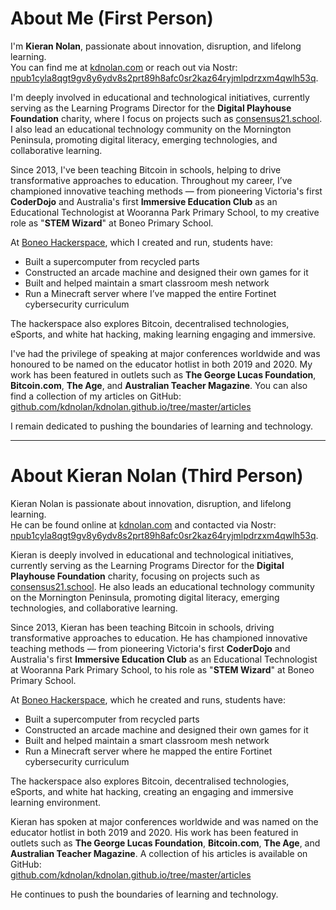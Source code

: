 # About Me (First Person)

I'm **Kieran Nolan**, passionate about innovation, disruption, and lifelong learning.  
You can find me at [kdnolan.com](https://kdnolan.com) or reach out via Nostr:  
[npub1cyla8qgt9gv8y6ydv8s2prt89h8afc0sr2kaz64ryjmlpdrzxm4qwlh53q](https://nosta.me/npub1cyla8qgt9gv8y6ydv8s2prt89h8afc0sr2kaz64ryjmlpdrzxm4qwlh53q).

I'm deeply involved in educational and technological initiatives, currently serving as the Learning Programs Director for the **Digital Playhouse Foundation** charity, where I focus on projects such as [consensus21.school](https://consensus21.school). I also lead an educational technology community on the Mornington Peninsula, promoting digital literacy, emerging technologies, and collaborative learning.

Since 2013, I've been teaching Bitcoin in schools, helping to drive transformative approaches to education. Throughout my career, I’ve championed innovative teaching methods — from pioneering Victoria's first **CoderDojo** and Australia's first **Immersive Education Club** as an Educational Technologist at Wooranna Park Primary School, to my creative role as "**STEM Wizard**" at Boneo Primary School.

At [Boneo Hackerspace](https://boneohackerspace.npub.pro/), which I created and run, students have:  
- Built a supercomputer from recycled parts  
- Constructed an arcade machine and designed their own games for it  
- Built and helped maintain a smart classroom mesh network  
- Run a Minecraft server where I’ve mapped the entire Fortinet cybersecurity curriculum  

The hackerspace also explores Bitcoin, decentralised technologies, eSports, and white hat hacking, making learning engaging and immersive.

I've had the privilege of speaking at major conferences worldwide and was honoured to be named on the educator hotlist in both 2019 and 2020. My work has been featured in outlets such as **The George Lucas Foundation**, **Bitcoin.com**, **The Age**, and **Australian Teacher Magazine**. You can also find a collection of my articles on GitHub:  
[github.com/kdnolan/kdnolan.github.io/tree/master/articles](https://github.com/kdnolan/kdnolan.github.io/tree/master/articles)

I remain dedicated to pushing the boundaries of learning and technology.

---

# About Kieran Nolan (Third Person)

Kieran Nolan is passionate about innovation, disruption, and lifelong learning.  
He can be found online at [kdnolan.com](https://kdnolan.com) and contacted via Nostr:  
[npub1cyla8qgt9gv8y6ydv8s2prt89h8afc0sr2kaz64ryjmlpdrzxm4qwlh53q](https://nosta.me/npub1cyla8qgt9gv8y6ydv8s2prt89h8afc0sr2kaz64ryjmlpdrzxm4qwlh53q).

Kieran is deeply involved in educational and technological initiatives, currently serving as the Learning Programs Director for the **Digital Playhouse Foundation** charity, focusing on projects such as [consensus21.school](https://consensus21.school). He also leads an educational technology community on the Mornington Peninsula, promoting digital literacy, emerging technologies, and collaborative learning.

Since 2013, Kieran has been teaching Bitcoin in schools, driving transformative approaches to education. He has championed innovative teaching methods — from pioneering Victoria's first **CoderDojo** and Australia's first **Immersive Education Club** as an Educational Technologist at Wooranna Park Primary School, to his role as "**STEM Wizard**" at Boneo Primary School.

At [Boneo Hackerspace](https://boneohackerspace.npub.pro/), which he created and runs, students have:  
- Built a supercomputer from recycled parts  
- Constructed an arcade machine and designed their own games for it  
- Built and helped maintain a smart classroom mesh network  
- Run a Minecraft server where he mapped the entire Fortinet cybersecurity curriculum  

The hackerspace also explores Bitcoin, decentralised technologies, eSports, and white hat hacking, creating an engaging and immersive learning environment.

Kieran has spoken at major conferences worldwide and was named on the educator hotlist in both 2019 and 2020. His work has been featured in outlets such as **The George Lucas Foundation**, **Bitcoin.com**, **The Age**, and **Australian Teacher Magazine**. A collection of his articles is available on GitHub:  
[github.com/kdnolan/kdnolan.github.io/tree/master/articles](https://github.com/kdnolan/kdnolan.github.io/tree/master/articles)

He continues to push the boundaries of learning and technology.
